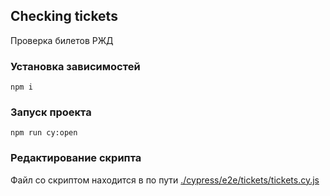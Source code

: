## Checking tickets

Проверка билетов РЖД

### Установка зависимостей

`npm i`

### Запуск проекта

`npm run cy:open`

### Редактирование скрипта

Файл со скриптом находится в по пути [./cypress/e2e/tickets/tickets.cy.js](./cypress/e2e/tickets/tickets.cy.js)

